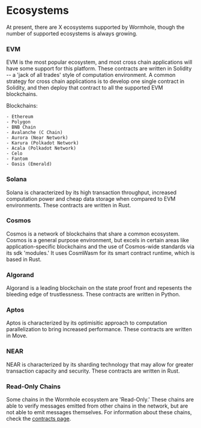 # Ecosystems
<!-- TODO: everything. Descriptions should highlight advantages of given chains (most used, tps, best finality, ...) -->

<!-- TODO: slurp in number and descriptions -->
At present, there are X ecosystems supported by Wormhole, though the number of supported ecosystems is always growing.


### EVM

<!-- TODO: popular by what metric?-->
EVM is the most popular ecosystem, and most cross chain applications will have some support for this platform. These contracts are written in Solidity -- a 'jack of all trades' style of computation environment. A common strategy for cross chain applications is to develop one single contract in Solidity, and then deploy that contract to all the supported EVM blockchains.

Blockchains:

<!-- TODO: Dont list these here, instead link off to chains -->
    - Ethereum
    - Polygon
    - BNB Chain
    - Avalanche (C Chain)
    - Aurora (Near Network)
    - Karura (Polkadot Network)
    - Acala (Polkadot Network)
    - Celo
    - Fantom
    - Oasis (Emerald)

### Solana

Solana is characterized by its high transaction throughput, increased computation power and cheap data storage when compared to EVM environments. These contracts are written in Rust.

### Cosmos

Cosmos is a network of blockchains that share a common ecosystem. Cosmos is a general purpose environment, but excels in certain areas like application-specific blockchains and the use of Cosmos-wide standards via its sdk 'modules.' It uses CosmWasm for its smart contract runtime, which is based in Rust.

### Algorand

Algorand is a leading blockchain on the state proof front and repesents the bleeding edge of trustlessness. These contracts are written in Python.

### Aptos

Aptos is characterized by its optimisitic approach to computation parallelization to bring increased performance. These contracts are written in Move.

### NEAR

NEAR is characterized by its sharding technology that may allow for greater transaction capacity and security. These contracts are written in Rust.

### Read-Only Chains

Some chains in the Wormhole ecosystem are 'Read-Only.' These chains are able to verify messages emitted from other chains in the network, but are not able to emit messages themselves. For information about these chains, check the [contracts page](TODO).

